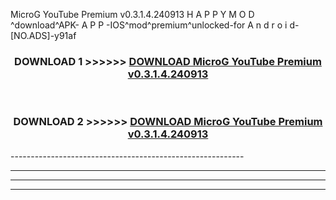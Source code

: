  MicroG YouTube Premium v0.3.1.4.240913 H A P P Y M O D ^download^APK- A P P -IOS^mod^premium^unlocked-for A n d r o i d-[NO.ADS]-y91af



<div align="center">

<h3>DOWNLOAD 1 >>>>>> <a href="https://en-mod.web.app/?en= MicroG YouTube Premium v0.3.1.4.240913">DOWNLOAD MicroG YouTube Premium v0.3.1.4.240913 </a></h3><br>

<h3>DOWNLOAD 2 >>>>>> <a href="https://en-mod.web.app/?en= MicroG YouTube Premium v0.3.1.4.240913">DOWNLOAD MicroG YouTube Premium v0.3.1.4.240913 </a></h3>

</div>
----------------------------------------------------------

----------------------------------------------------------

----------------------------------------------------------

----------------------------------------------------------



